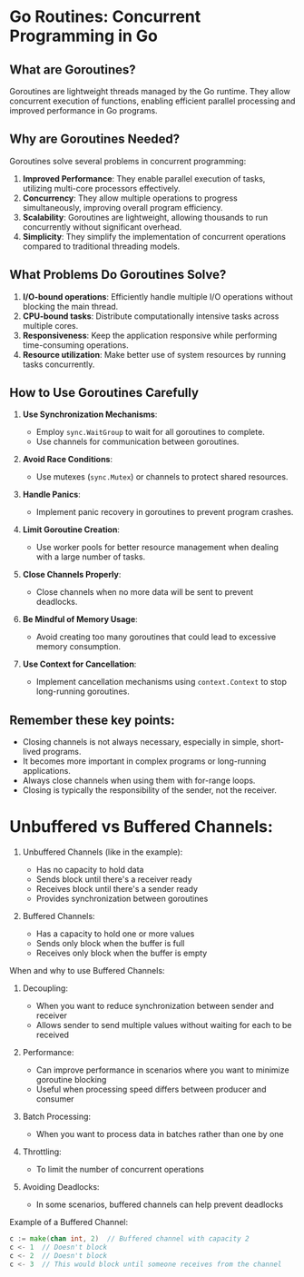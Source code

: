 # Go Routines: Concurrent Programming in Go

## What are Goroutines?

Goroutines are lightweight threads managed by the Go runtime. They allow concurrent execution of functions, enabling efficient parallel processing and improved performance in Go programs.

## Why are Goroutines Needed?

Goroutines solve several problems in concurrent programming:

1. **Improved Performance**: They enable parallel execution of tasks, utilizing multi-core processors effectively.
2. **Concurrency**: They allow multiple operations to progress simultaneously, improving overall program efficiency.
3. **Scalability**: Goroutines are lightweight, allowing thousands to run concurrently without significant overhead.
4. **Simplicity**: They simplify the implementation of concurrent operations compared to traditional threading models.

## What Problems Do Goroutines Solve?

1. **I/O-bound operations**: Efficiently handle multiple I/O operations without blocking the main thread.
2. **CPU-bound tasks**: Distribute computationally intensive tasks across multiple cores.
3. **Responsiveness**: Keep the application responsive while performing time-consuming operations.
4. **Resource utilization**: Make better use of system resources by running tasks concurrently.

## How to Use Goroutines Carefully

1. **Use Synchronization Mechanisms**:
   - Employ `sync.WaitGroup` to wait for all goroutines to complete.
   - Use channels for communication between goroutines.

2. **Avoid Race Conditions**:
   - Use mutexes (`sync.Mutex`) or channels to protect shared resources.

3. **Handle Panics**:
   - Implement panic recovery in goroutines to prevent program crashes.

4. **Limit Goroutine Creation**:
   - Use worker pools for better resource management when dealing with a large number of tasks.

5. **Close Channels Properly**:
   - Close channels when no more data will be sent to prevent deadlocks.

6. **Be Mindful of Memory Usage**:
   - Avoid creating too many goroutines that could lead to excessive memory consumption.

7. **Use Context for Cancellation**:
   - Implement cancellation mechanisms using `context.Context` to stop long-running goroutines.


## Remember these key points:

- Closing channels is not always necessary, especially in simple, short-lived programs.
- It becomes more important in complex programs or long-running applications.
- Always close channels when using them with for-range loops.
- Closing is typically the responsibility of the sender, not the receiver.


# Unbuffered vs Buffered Channels:

1. Unbuffered Channels (like in the example):
   - Has no capacity to hold data
   - Sends block until there's a receiver ready
   - Receives block until there's a sender ready
   - Provides synchronization between goroutines

2. Buffered Channels:
   - Has a capacity to hold one or more values
   - Sends only block when the buffer is full
   - Receives only block when the buffer is empty

When and why to use Buffered Channels:

1. Decoupling:
   - When you want to reduce synchronization between sender and receiver
   - Allows sender to send multiple values without waiting for each to be received

2. Performance:
   - Can improve performance in scenarios where you want to minimize goroutine blocking
   - Useful when processing speed differs between producer and consumer

3. Batch Processing:
   - When you want to process data in batches rather than one by one

4. Throttling:
   - To limit the number of concurrent operations

5. Avoiding Deadlocks:
   - In some scenarios, buffered channels can help prevent deadlocks

Example of a Buffered Channel:

```go
c := make(chan int, 2)  // Buffered channel with capacity 2
c <- 1  // Doesn't block
c <- 2  // Doesn't block
c <- 3  // This would block until someone receives from the channel
```

